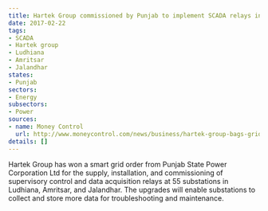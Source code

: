 ```yaml
---
title: Hartek Group commissioned by Punjab to implement SCADA relays in three cities
date: 2017-02-22
tags:
- SCADA
- Hartek group
- Ludhiana
- Amritsar
- Jalandhar
states:
- Punjab
sectors:
- Energy
subsectors:
- Power
sources:
- name: Money Control
  url: http://www.moneycontrol.com/news/business/hartek-group-bags-grid-orderpunjab-power-corporation_8488541.html
details: []
---
```


Hartek Group has won a smart grid order from Punjab State Power Corporation Ltd for the supply, installation, and commissioning of supervisory control and data acquisition relays at 55 substations in Ludhiana, Amritsar, and Jalandhar. The upgrades will enable substations to collect and store more data for troubleshooting and maintenance.
